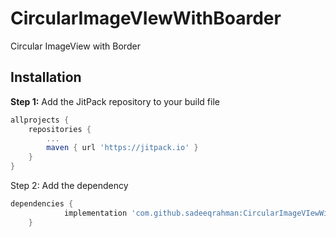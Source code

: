 # CircularImageVIewWithBoarder

Circular ImageView with Border

## Installation

**Step 1:** Add the JitPack repository to your build file

```gradle
allprojects {
    repositories {
        ...
        maven { url 'https://jitpack.io' }
    }
}
```
Step 2: Add the dependency

```gradle
dependencies {
	        implementation 'com.github.sadeeqrahman:CircularImageVIewWithBoarder:1.0.0'
	}
```
